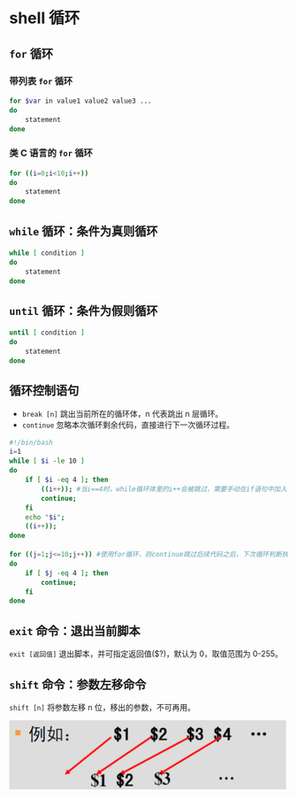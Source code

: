 # shell 循环

## `for` 循环

### 带列表 `for` 循环

```bash
for $var in value1 value2 value3 ...
do
    statement
done
```

### 类 C 语言的 `for` 循环

```bash
for ((i=0;i<10;i++))
do
    statement
done
```

## `while` 循环：条件为真则循环

```bash
while [ condition ]
do
    statement
done
```

## `until` 循环：条件为假则循环

```bash
until [ condition ]
do
    statement
done
```

## 循环控制语句

- `break [n]` 跳出当前所在的循环体，n 代表跳出 n 层循环。
- `continue` 忽略本次循环剩余代码，直接进行下一次循环过程。

```bash
#!/bin/bash
i=1
while [ $i -le 10 ]
do
    if [ $i -eq 4 ]; then
        ((i++)); #当i==4时，while循环体里的i++会被跳过，需要手动在if语句中加入一次自增，避免产生i不再自增的死循环。
        continue;
    fi
    echo "$i";
    ((i++));
done

for ((j=1;j<=10;j++)) #使用for循环，则continue跳过后续代码之后，下次循环判断执行前，会先将j自增，这是for相比while等普通循环的一个特点。
do
    if [ $j -eq 4 ]; then
        continue;
    fi
done
```

## `exit` 命令：退出当前脚本

`exit [返回值]` 退出脚本，并可指定返回值($?)，默认为 0，取值范围为 0-255。

## `shift` 命令：参数左移命令

`shift [n]` 将参数左移 n 位，移出的参数，不可再用。

![shift](.\Linux基础.assets/shift参数左移.png)
